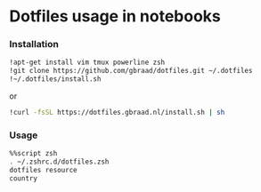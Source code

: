 Dotfiles usage in notebooks
===========================

### Installation
```bash
!apt-get install vim tmux powerline zsh
!git clone https://github.com/gbraad/dotfiles.git ~/.dotfiles
!~/.dotfiles/install.sh
```

or

```bash
!curl -fsSL https://dotfiles.gbraad.nl/install.sh | sh
```

### Usage

```zsh
%%script zsh
. ~/.zshrc.d/dotfiles.zsh
dotfiles resource
country
```
